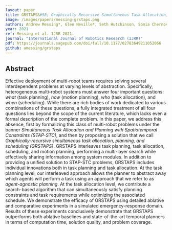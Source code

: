 ```yaml
---
layout: paper
title: GRSTAPS&#58; Graphically Recursive Simultaneous Task Allocation, Planning, and Scheduling
image: /images/papers/messing-grstaps.png
authors: Andrew Messing*, Glen Neville*, Seth Hutchinson, Sonia Chernova, Harish Ravichandar<br />(* equal contribution)
year: 2021
ref: Messing et al. IJRR 2021.
journal: "International Journal of Robotics Research (IJRR)"
pdf: https://journals.sagepub.com/doi/full/10.1177/02783649211052066
github: amessing/grstaps
---
```


## Abstract

Effective deployment of multi-robot teams requires solving several interdependent problems at varying levels of abstraction. Specifically, heterogeneous multi-robot systems must answer four important questions: *what* (task planning), *how* (motion planning), *who* (task allocation), and *when* (scheduling). While there are rich bodies of work dedicated to various combinations of these questions, a fully integrated treatment of all four questions lies beyond the scope of the current literature, which lacks even a formal description of the complete problem. In this paper, we address this absence, first by formalizing this class of multi-robot problems under the banner *Simultaneous Task Allocation and Planning with Spatiotemporal Constraints (STAP-STC)*, and then by proposing a solution that we call *Graphically-recursive simultaneous task allocation, planning, and scheduling (GRSTAPS)*. GRSTAPS interleaves task planning, task allocation, scheduling, and motion planning, performing a multi-layer search while effectively sharing information among system modules. In addition to providing a unified solution to STAP-STC problems, GRSTAPS includes individual innovations both in task planning and task allocation. At the task planning level, our interleaved approach allows the planner to abstract away which agents will perform a task using an approach that we refer to as *agent-agnostic planning*. At the task allocation level, we contribute a search-based algorithm that can simultaneously satisfy planning constraints and task requirements while optimizing the associated schedule. We demonstrate the efficacy of GRSTAPS using detailed ablative and comparative experiments in a simulated emergency-response domain. Results of these experiments conclusively demonstrate that GRSTAPS outperforms both ablative baselines and state-of-the-art temporal planners in terms of computation time, solution quality, and problem coverage.
